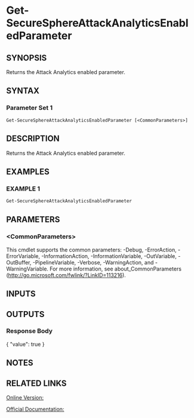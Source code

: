 ﻿# Get-SecureSphereAttackAnalyticsEnabledParameter

## SYNOPSIS
Returns the Attack Analytics enabled parameter.

## SYNTAX

### Parameter Set 1
```
Get-SecureSphereAttackAnalyticsEnabledParameter [<CommonParameters>]
```

## DESCRIPTION
Returns the Attack Analytics enabled parameter.

## EXAMPLES

### EXAMPLE 1

```powershell
Get-SecureSphereAttackAnalyticsEnabledParameter
```

## PARAMETERS

### \<CommonParameters\>
This cmdlet supports the common parameters: -Debug, -ErrorAction, -ErrorVariable, -InformationAction, -InformationVariable, -OutVariable, -OutBuffer, -PipelineVariable, -Verbose, -WarningAction, and -WarningVariable. For more information, see about_CommonParameters (http://go.microsoft.com/fwlink/?LinkID=113216).

## INPUTS

## OUTPUTS

### Response Body
{
"value": true
}

## NOTES

## RELATED LINKS

[Online Version:](https://github.com/akshinmustafayev/Documentation/MD)

[Official Documentation:](https://docs.imperva.com/bundle/v13.6-api-reference-guide/page/70382.htm)



